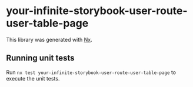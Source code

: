 # your-infinite-storybook-user-route-user-table-page

This library was generated with [Nx](https://nx.dev).

## Running unit tests

Run `nx test your-infinite-storybook-user-route-user-table-page` to execute the unit tests.
